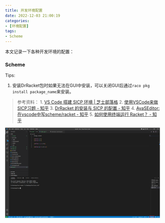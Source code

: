 ```yaml
---
title: 开发环境配置
date: 2022-12-03 21:00:19
categories:
- [环境配置]
tags:
- Scheme
---
```

本文记录一下各种开发环境的配置：
<!--more-->
### Scheme
Tips:
1. 安装DrRacket包时如果无法在GUI中安装，可以关闭GUI后通过`raco pkg install package_name`来安装。
>参考资料：
	1. [VS Code 搭建 SICP 环境 | 芝士部落格](https://chee5e.space/sicp-vscode-setup/)
	2. [使用VSCode来做SICP习题 - 知乎](https://zhuanlan.zhihu.com/p/344423980)
	3. [DrRacket 的安装与 SICP 的配置 - 知乎](https://zhuanlan.zhihu.com/p/37056659)
	4. [AyaSEditor:在vscode中写scheme/racket - 知乎](https://zhuanlan.zhihu.com/p/262180614)
	5. [如何使用终端运行 Racket？ - 知乎](https://www.zhihu.com/question/295010022)


![](https://raw.githubusercontent.com/Tom89757/ImageHost/main/hexo/20221204001620.png)

